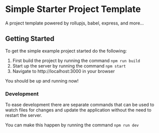 # Simple Starter Project Template
A project template powered by rollupjs, babel, express, and more...

## Getting Started
To get the simple example project started do the following:
1. First build the project by running the command `npm run build`
2. Start up the server by running the command `npm start`
3. Navigate to http://localhost:3000 in your browser

You should be up and running now!

### Development
To ease development there are separate commands that can be used to watch files for changes and update the application without the need to restart the server.
 
You can make this happen by running the command `npm run dev`
